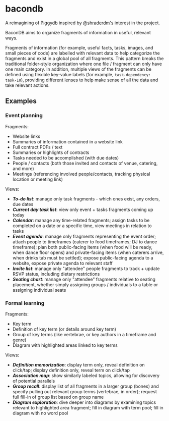 # bacondb

A reimagining of [Piggydb](https://https://piggydb.net/) inspired by [@shraderdm's](https://github.com/shraderdm) interest in the project.

BaconDB aims to organize fragments of information in useful, relevant ways.

Fragments of information (for example, useful facts, tasks, images, and small pieces of code) are labelled with relevant data to help categorize the fragments and exist in a global pool of all fragments. This pattern breaks the traditional folder-style organization where one file / fragment can only have one main category. In addition, multiple views of the fragments can be defined using flexible key-value labels (for example, `task-dependency: task-10`), providing different lenses to help make sense of all the data and take relevant actions.


## Examples

### Event planning

Fragments:
  - Website links
  - Summaries of information contained in a website link
  - Full contract PDFs / text
  - Summaries or highlights of contracts
  - Tasks needed to be accomplished (with due dates)
  - People / contacts (both those invited and contacts of venue, catering, and more)
  - Meetings (referencing involved people/contacts, tracking physical location or meeting link)

Views:
  - **_To-do list_**: manage only task fragments - which ones exist, any orders, due dates
  - **_Current day task list_**: view only event + tasks fragments coming up today
  - **_Calendar_**: manage any time-related fragments; assign tasks to be completed on a date or a specific time, view meetings in relation to tasks
  - **_Event agenda_**: manage only fragments representing the event order; attach people to timeframes (caterer to food timeframes; DJ to dance timeframe); plan both public-facing items (when food will be ready, when dance floor opens) and private-facing items (when caterers arrive, when drinks tab must be settled); expose public-facing agenda to a website, expose private agenda to relevant staff
  - **_Invite list_**: manage only "attendee" people fragments to track + update RSVP status, including dietary restrictions
  - **_Seating chart_**: manage only "attendee" fragments relative to seating placement, whether simply assigning groups / individuals to a table or assigning individual seats


### Formal learning
Fragments:
  - Key term
  - Definition of key term (or details around key term)
  - Group of key terms (like vertebrae, or key authors in a timeframe and genre)
  - Diagram with highlighted areas linked to key terms

Views:
  - **_Definition memorization_**: display term only, reveal definition on click/tap; display definition only, reveal term on click/tap
  - **_Association map_**: show similarly labeled topics, allowing for discovery of potential parallels
  - **_Group recall_**: display list of all fragments in a larger group (bones) and specify pulling out relevant group terms (vertebrae, in order); request full fill-in of group list based on group name
  - **_Diagram exploration_**: dive deeper into diagrams by examining topics relevant to highlighted area fragment; fill in diagram with term pool; fill in diagram with no word pool
